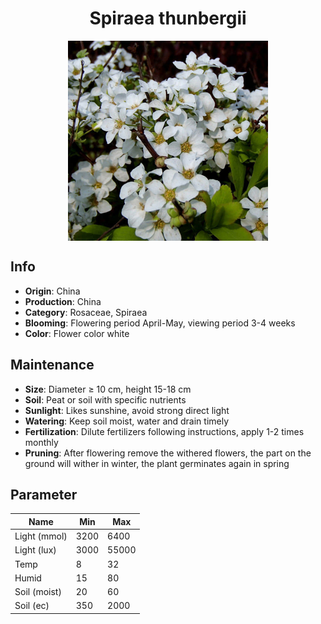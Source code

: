 <h1 align='center'>Spiraea thunbergii</h1>
<p align="center">
    <img 
        align='center'
        width='320'
        src="../images/spiraea thunbergii.png" 
        alt='Spiraea thunbergii' />
</p>

## Info

 - **Origin**: China
 - **Production**: China
 - **Category**: Rosaceae, Spiraea
 - **Blooming**: Flowering period April-May, viewing period 3-4 weeks
 - **Color**: Flower color white

## Maintenance

 - **Size**: Diameter ≥ 10 cm, height 15-18 cm
 - **Soil**: Peat or soil with specific nutrients
 - **Sunlight**: Likes sunshine, avoid strong direct light
 - **Watering**: Keep soil moist, water and drain timely
 - **Fertilization**: Dilute fertilizers following instructions, apply 1-2 times monthly
 - **Pruning**: After flowering remove the withered flowers, the part on the ground will wither in winter, the plant germinates again in spring

## Parameter

| Name         | Min  | Max   |
|--------------|------|-------|
| Light (mmol) | 3200 | 6400  |
| Light (lux)  | 3000 | 55000 |
| Temp         | 8    | 32    |
| Humid        | 15   | 80    |
| Soil (moist) | 20   | 60    |
| Soil (ec)    | 350  | 2000  |